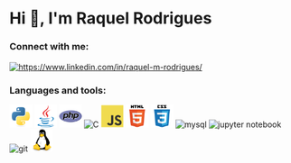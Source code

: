 <h1 align="left">Hi 👋, I'm Raquel Rodrigues</h1>
<h3 align="left">Connect with me:</h3>
<p align="left">
<a href="https://www.linkedin.com/in/raquel-m-rodrigues/" target="blank"><img align="center" src="https://raw.githubusercontent.com/rahuldkjain/github-profile-readme-generator/master/src/images/icons/Social/linked-in-alt.svg" alt="https://www.linkedin.com/in/raquel-m-rodrigues/" height="30" width="40" /></a>
</p>

<h3 align="left">Languages and tools:</h3>

<p align="left"> 
<img src="https://raw.githubusercontent.com/devicons/devicon/master/icons/python/python-original.svg" alt="python" width="40" height="40"/> 
<img src="https://raw.githubusercontent.com/devicons/devicon/master/icons/java/java-original.svg" alt="java" width="40" height="40"/> 
<img src="https://raw.githubusercontent.com/devicons/devicon/master/icons/php/php-original.svg" alt="php" width="40" height="40"/>
<img src="https://cdn.jsdelivr.net/gh/devicons/devicon/icons/c/c-original.svg" alt="C" width="40" height="40"/>
<img src="https://raw.githubusercontent.com/devicons/devicon/master/icons/javascript/javascript-original.svg" alt="javascript" width="40" height="40"/>      
<img src="https://raw.githubusercontent.com/devicons/devicon/master/icons/html5/html5-original-wordmark.svg" alt="html5" width="40" height="40"/>  
<img src="https://raw.githubusercontent.com/devicons/devicon/master/icons/css3/css3-original-wordmark.svg" alt="css3" width="40" height="40"/>
<img src="https://cdn.jsdelivr.net/gh/devicons/devicon/icons/mysql/mysql-original.svg" alt="mysql" width="40" height="40"/> 
<img src="https://cdn.jsdelivr.net/gh/devicons/devicon/icons/jupyter/jupyter-original.svg" alt="jupyter notebook" width="40" height="40" />
<img src="https://www.vectorlogo.zone/logos/git-scm/git-scm-icon.svg" alt="git" width="40" height="40"/> 
<img src="https://raw.githubusercontent.com/devicons/devicon/master/icons/linux/linux-original.svg" alt="linux" width="40" height="40"/> 
</p>


<!---
<h3 align="left">Current learning:</h3>
<p align="left">
<img src="https://cdn.jsdelivr.net/gh/devicons/devicon/icons/docker/docker-original-wordmark.svg" alt="docker" width="40" height="40" />
<img src="https://cdn.jsdelivr.net/gh/devicons/devicon/icons/kubernetes/kubernetes-plain.svg" alt="kubernetes" width="40" height="40" />
<img src="https://cdn.jsdelivr.net/gh/devicons/devicon/icons/cplusplus/cplusplus-original.svg" alt="c++" width="40" height="40" />
<img src="https://cdn.jsdelivr.net/gh/devicons/devicon/icons/react/react-original.svg" alt="react" width="40" height="40" />
<img src="https://cdn.jsdelivr.net/gh/devicons/devicon/icons/angularjs/angularjs-original.svg" alt="angular" width="40" height="40" />
</p>
--->




<!---
raquelmrodrigues/raquelmrodrigues is a ✨ special ✨ repository because its `README.md` (this file) appears on your GitHub profile.
You can click the Preview link to take a look at your changes.
--->
